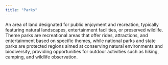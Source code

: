 ```yaml
---
title: "Parks"
---
```


An area of land designated for public enjoyment and recreation, typically featuring natural landscapes, entertainment facilities, or preserved wildlife. Theme parks are recreational areas that offer rides, attractions, and entertainment based on specific themes, while national parks and state parks are protected regions aimed at conserving natural environments and biodiversity, providing opportunities for outdoor activities such as hiking, camping, and wildlife observation.